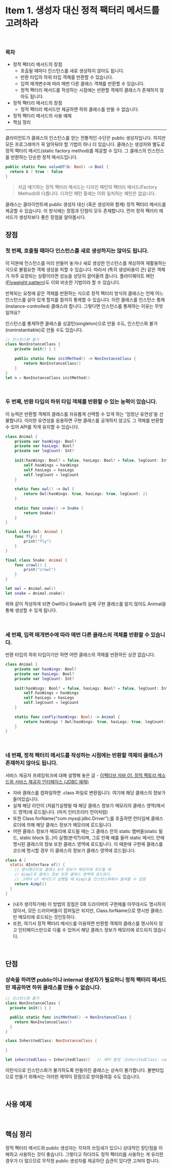 # Item 1. 생성자 대신 정적 팩터리 메서드를 고려하라

<br>

### 목차

- 정적 팩터리 메서드의 장점
  - 호출될 때마다 인스턴스를 새로 생성하지 않아도 됩니다.
  - 반환 타입의 하위 타입 객체를 반환할 수 있습니다.
  - 입력 매개변수에 따라 매번 다른 클래스 객체를 반환할 수 있습니다.
  - 정적 팩터리 메서드를 작성하는 시점에는 반환할 객체의 클래스가 존재하지 않아도 됩니다.
- 정적 팩터리 메서드의 장점
  - 정적 팩터리 메서드만 제공하면 하위 클래스를 만들 수 없습니다.
- 정적 팩터리 메서드의 사용 예제
- 핵심 정리



-----



클라이언트가 클래스의 인스턴스를 얻는 전통적인 수단은 public 생성자입니다. 하지만 모든 프로그래머가 꼭 알아둬야 할 기법이 하나 더 있습니다. 클래스는 생성자와 별도로 정적 팩터리 메서드(static factory method)를 제공할 수 있다. 그 클래스의 인스턴스를 반환하는 단순한 정적 메서드입니다. 

```swift
public static func valueOf(b: Bool) -> Bool {
  return b ? true : false
}
```

> 지금 얘기하는 정적 팩터리 메서드는 디자인 패턴의 팩터리 메서드(Factory Method)와 다릅니다. 디자인 패턴 중에는 이와 일치하는 패턴은 없습니다.

클래스는 클라이언트에 public 생성자 대신 (혹은 생성자와 함께) 정적 팩터리 메서드를 제공할 수 있습니다. 이 방식에는 장점과 단점이 모두 존재합니다. 먼저 정적 팩터리 메서드가 생성자보다 좋은 장점을 알아봅시다.



## 장점

### 첫 번째, 호출될 때마다 인스턴스를 새로 생성하지는 않아도 됩니다.

이 덕분에 인스턴스를 미리 만들어 놓거나 새로 생성한 인스턴스를 캐싱하여 재활용하는 식으로 불필요한 객체 생성을 피할 수 있습니다. 따라서 (특히 생성비용이 큰) 같은 객체가 자주 요청되는 상황이라면 성능을 상당히 끌어올려 줍니다. 플라이웨이트 패턴([Flyweight pattern](https://ko.wikipedia.org/wiki/플라이웨이트_패턴))도 이와 비슷한 기법이라 할 수 있습니다.

반복되는 요청에 같은 객체를 반환하는 식으로 정적 팩터리 방식의 클래스는 언제 어느 인스턴스를 살아 있게 할지를 철저히 통제할 수 있습니다. 이런 클래스를 인스턴스 통제(instance-controlled) 클래스라 합니다. 그렇다면 인스턴스를 통제하는 이유는 무엇일까요? 

인스턴스를 통제하면 클래스를 싱글턴(singleton)으로 만들 수도, 인스턴스화 불가(noninstantiable)로 만들 수도 있습니다. 

```swift
// 인스턴스화 불가
class NonInstanceClass {
    private init() { }
    
    public static func initMethod() -> NonInstanceClass {
        return NonInstanceClass()
    }
}
let n = NonInstanceClass.initMethod()
```



<br>

### 두 번째, 반환 타입의 하위 타입 객체를 반환할 수 있는 능력이 있습니다.

 이 능력은 반환할 객체의 클래스를 자유롭게 선택할 수 있게 하는 '엄청난 유연성'을 선물합니다. 이러한 유연성을 응용하면 구현 클래스를 공개하지 않고도 그 객체를 반환할 수 있어 API를 작게 유지할 수 있습니다. 

```swift
class Animal {
    private var hasWings: Bool?
    private var hasLegs: Bool?
    private var legCount: Int?
    
    init(hasWings: Bool? = false, hasLegs: Bool? = false, legCount: Int? = nil) {
        self.hasWings = hasWings
        self.hasLegs = hasLegs
        self.legCount = legCount
    }
    
    static func owl() -> Owl {
        return Owl(hasWings: true, hasLegs: true, legCount: 2)
    }
    
    static func snake() -> Snake {
        return Snake()
    }
}

final class Owl: Animal {
    func fly() {
        print("fly")
    }
}

final class Snake: Animal {
    func crawl() {
        print("crawl")
    }
}

let owl = Animal.owl()
let snake = Animal.snake()
```

위와 같이 작성하게 되면 Owl이나 Snake의 실제 구현 클래스를 알지 않아도 Animal을 통해 생성할 수 있게 됩니다. 

<br>

### 세 번째, 입력 매개변수에 따라 매번 다른 클래스의 객체를 반환할 수 있습니다. 

반환 타입의 하위 타입이기만 하면 어떤 클래스의 객체를 반환하든 상관 없습니다. 

```swift
class Animal {
    private var hasWings: Bool?
    private var hasLegs: Bool?
    private var legCount: Int?
    
    init(hasWings: Bool? = false, hasLegs: Bool? = false, legCount: Int? = nil) {
        self.hasWings = hasWings
        self.hasLegs = hasLegs
        self.legCount = legCount
    }
    
    static func canFly(hasWings: Bool) -> Animal {
        return hasWings ? Owl(hasWings: true, hasLegs: true, legCount: 2) : Snake()
    }
}
```

<br>

### 네 번째, 정적 팩터리 메서드를 작성하는 시점에는 반환할 객체의 클래스가 존재하지 않아도 됩니다.

서비스 제공자 프레임워크에 대해 설명해 놓은 글 - [이펙티브 자바 01. 정적 팩토리 메소드와 서비스 제공자 인터페이스 (JDBC 예제)](https://plposer.tistory.com/61)

- 자바 클래스를 컴파일하면 .class 파일로 변환됩니다. 여기에 해당 클래스의 정보가 들어있습니다.
- 실제 해당 라인이 (처음?)실행될 때 해당 클래스 정보가 메모리의 클래스 영역(메서드 영역)에 로드됩니다. (마치 인터프리터 언어처럼)
- 또한 Class.forName("com.mysql.jdbc.Driver");를 호출하면 런타임에 클래스 로더에 의해 해당 클래스 정보가 메모리에 로드됩니다.
- 어떤 클래스 정보가 메모리에 로드될 때는 그 클래스 안의 static 멤버들(static 필드, static block 등..)이 실행(분석?)되며, 그로 인해 예를 들어 static 메서드 안에 명시된 클래스의 정보 또한 클래스 영역에 로드됩니다. 이 때문에 구현체 클래스를 코드에 명시할 경우 이 클래스의 정보가 클래스 영역에 로드됩니다.

```java
class A {
  static AInterface of() {
    // 명시했으므로 클래스 A의 정보가 메모리에 로드될 때
    // Aimpl의 클래스 정보 또한 클래스 영역에 로드된다.
    // 그래야 of 메서드가 실행될 때 Aimpl을 인스턴스화해서 돌려줄 수 있음
    return Aimpl()
  }
}
```

- (내가 생각하기에) 이 방법의 장점은 DB 드라이버의 구현체를 아무데서도 명시하지 않아서, 모든 드라이버들이 컴파일은 되지만, Class.forName으로 명시한 클래스만 메모리에 로드되는 것인듯하다.
- 또한, 여기서 정적 팩터리 메서드를 이용하면 반환할 객체의 클래스를 명시하지 않고 인터페이스만으로 다룰 수 있어서 해당 클래스 정보가 메모리에 로드되지 않습니다.

<br>

## 단점

### 상속을 하려면 public이나 internal 생성자가 필요하니 정적 팩터리 메서드만 제공하면 하위 클래스를 만들 수 없습니다.

```swift
// 인스턴스화 불가
class NonInstanceClass {
  private init() { }

  public static func initMethod() -> NonInstanceClass {
    return NonInstanceClass()
  }
}

class InheritedClass: NonInstanceClass {
  
}

let inheritedClass = InheritedClass()	// 에러 발생 'InheritedClass' cannot be constructed because it has no accessible initializers
```

이런식으로 인스턴스화가 불가하도록 만들어진 클래스는 상속이 불가합니다. 불변타입으로 만들기 위해서는 이러한 제약이 장점으로 받아들여질 수도 있습니다. 

<br>

## 사용 예제



<br>

## 핵심 정리

정적 팩터리 메서드와 public 생성자는 각자의 쓰임새가 있으니 상대적인 장단점을 이해하고 사용하는 것이 좋습니다. 그렇다고 하더라도 정적 팩터리를 사용하는 게 유리한 경우가 더 많으므로 무작정 public 생성자를 제공하던 습관이 있다면 고쳐야 합니다.